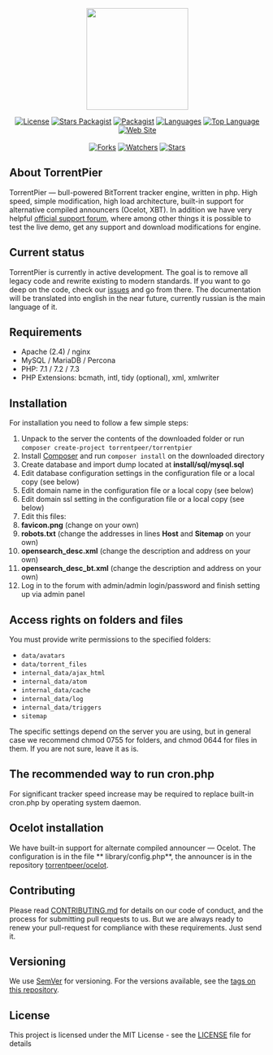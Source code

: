 <p align="center" dir="auto">
  <a href="https://torrentpier.site/" rel="nofollow">
    <img src="https://i.ibb.co/52MC943/117716624.png" width="200px" style="max-width: 100%;">
  </a>
</p>
<p align="center">
  <a href="https://github.com/TorrentPeer/TorrentPier/blob/main/LICENSE"><img src="https://img.shields.io/github/license/TorrentPeer/TorrentPier" alt="License"></a>
  <a href="https://packagist.org/packages/torrentpeer/torrentpier"><img src="https://img.shields.io/packagist/stars/torrentpeer/torrentpier" alt="Stars Packagist"></a>
  <a href="https://packagist.org/packages/torrentpeer/torrentpier"><img src="https://img.shields.io/packagist/dm/torrentpeer/torrentpier" alt="Packagist"></a>
  <a href="https://github.com/TorrentPeer/TorrentPier"><img src="https://img.shields.io/github/languages/count/torrentpeer/torrentpier" alt="Languages"></a>
  <a href="https://github.com/TorrentPeer/TorrentPier"><img src="https://img.shields.io/github/languages/top/torrentpeer/torrentpier" alt="Top Language"></a>
  <a href="https://torrentpier.site"><img src="https://img.shields.io/website?url=https%3A%2F%2Ftorrentpier.site" alt="Web Site"></a>
  <br><br>
  <a href="https://github.com/TorrentPeer/TorrentPier"><img src="https://img.shields.io/github/forks/torrentpeer/torrentpier?style=social" alt="Forks"></a>
  <a href="https://github.com/TorrentPeer/TorrentPier"><img src="https://img.shields.io/github/watchers/torrentpeer/torrentpier?style=social" alt="Watchers"></a>
  <a href="https://github.com/TorrentPeer/TorrentPier"><img src="https://img.shields.io/github/stars/torrentpeer/torrentpier?style=social" alt="Stars"></a>
</p>

## About TorrentPier

TorrentPier — bull-powered BitTorrent tracker engine, written in php. High speed, simple modification, high load
architecture, built-in support for alternative compiled announcers (Ocelot, XBT). In addition we have very helpful
[official support forum](https://torrentpier.site), where among other things it is possible to test the live demo, get
any support and download modifications for engine.

## Current status

TorrentPier is currently in active development. The goal is to remove all legacy code and rewrite existing to modern
standards. If you want to go deep on the code, check our [issues](https://github.com/torrentpeer/torrentpier/issues)
and go from there. The documentation will be translated into english in the near future, currently russian is the main
language of it.

## Requirements

* Apache (2.4) / nginx
* MySQL / MariaDB / Percona
* PHP: 7.1 / 7.2 / 7.3
* PHP Extensions: bcmath, intl, tidy (optional), xml, xmlwriter

## Installation

For installation you need to follow a few simple steps:

1. Unpack to the server the contents of the downloaded folder or run `composer create-project torrentpeer/torrentpier`
1. Install [Composer](https://getcomposer.org/) and run `composer install` on the downloaded directory
1. Create database and import dump located at **install/sql/mysql.sql**
1. Edit database configuration settings in the configuration file or a local copy (see below)
1. Edit domain name in the configuration file or a local copy (see below)
1. Edit domain ssl setting in the configuration file or a local copy (see below)
1. Edit this files:
1. **favicon.png** (change on your own)
1. **robots.txt** (change the addresses in lines **Host** and **Sitemap** on your own)
1. **opensearch_desc.xml** (change the description and address on your own)
1. **opensearch_desc_bt.xml** (change the description and address on your own)
1. Log in to the forum with admin/admin login/password and finish setting up via admin panel

## Access rights on folders and files

You must provide write permissions to the specified folders:

* `data/avatars`
* `data/torrent_files`
* `internal_data/ajax_html`
* `internal_data/atom`
* `internal_data/cache`
* `internal_data/log`
* `internal_data/triggers`
* `sitemap`

The specific settings depend on the server you are using, but in general case we recommend chmod 0755 for folders, and
chmod 0644 for files in them. If you are not sure, leave it as is.

## The recommended way to run cron.php

For significant tracker speed increase may be required to replace built-in cron.php by operating system daemon.

## Ocelot installation

We have built-in support for alternate compiled announcer — Ocelot. The configuration is in the file **
library/config.php**, the announcer is in the repository [torrentpeer/ocelot](https://github.com/torrentpeer/ocelot).

## Contributing

Please read [CONTRIBUTING.md](CONTRIBUTING.md) for details on our code of conduct, and the process for submitting pull
requests to us. But we are always ready to renew your pull-request for compliance with these requirements. Just send it.

## Versioning

We use [SemVer](http://semver.org/) for versioning. For the versions available, see
the [tags on this repository](https://github.com/torrentpeer/torrentpier/tags).

## License

This project is licensed under the MIT License - see
the [LICENSE](https://github.com/TorrentPeer/TorrentPier/blob/main/LICENSE) file for details
